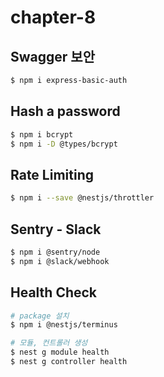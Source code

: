 # chapter-8

## Swagger 보안

```bash
$ npm i express-basic-auth
```

## Hash a password

```bash
$ npm i bcrypt
$ npm i -D @types/bcrypt
```

## Rate Limiting

```bash
$ npm i --save @nestjs/throttler
```

## Sentry - Slack

```bash
$ npm i @sentry/node
$ npm i @slack/webhook
```

## Health Check

```bash
# package 설치
$ npm i @nestjs/terminus

# 모듈, 컨트롤러 생성
$ nest g module health
$ nest g controller health
```

